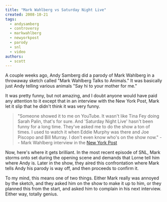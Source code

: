 ```yaml
---
title: "Mark Wahlberg vs Saturday Night Live"
created: 2008-10-21
tags: 
  - andysamberg
  - controversy
  - markwahlberg
  - newyorkpost
  - parody
  - snl
  - video
authors: 
  - scott
---
```


A couple weeks ago, Andy Samberg did a parody of Mark Wahlberg in a throwaway sketch called "Mark Wahlberg Talks to Animals." It was basically just Andy telling various animals "Say hi to your mother for me."

It was pretty funny, but not amazing, and I doubt anyone would have paid any attention to it except that in an interview with the New York Post, Mark let it slip that he didn't think it was very funny.

> "Someone showed it to me on YouTube. It wasn't like Tina Fey doing Sarah Palin, that's for sure. And 'Saturday Night Live' hasn't been funny for a long time. They've asked me to do the show a ton of times. I used to watch it when Eddie Murphy was there and Joe Piscopo and Bill Murray. I don't even know who's on the show now." \-- Mark Wahlberg interview in the [New York Post](http://www.nypost.com/seven/10122008/entertainment/qa_with_mark_wahlberg_133162.htm?&page=0)

Now, here's where it gets brilliant. In the most recent episode of SNL, Mark storms onto set during the opening scene and demands that Lorne tell him where Andy is. Later in the show, they aired this confrontation where Mark tells Andy his parody is way off, and then proceeds to confirm it.

To my mind, this means one of two things. Either Mark really was annoyed by the sketch, and they asked him on the show to make it up to him, or they planned this from the start, and asked him to complain in his next interview. Either way, totally genius.

